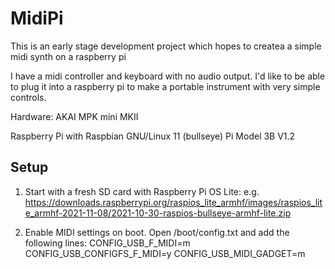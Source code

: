 # MidiPi
This is an early stage development project which hopes to createa a simple midi synth on a raspberry pi

I have a midi controller and keyboard with no audio output. I'd like to be able to plug it into a raspberry pi to make a portable instrument with very simple controls.

Hardware:
AKAI MPK mini MKII

Raspberry Pi with Raspbian GNU/Linux 11 (bullseye)
Pi Model 3B  V1.2

## Setup
1) Start with a fresh SD card with Raspberry Pi OS Lite: e.g. https://downloads.raspberrypi.org/raspios_lite_armhf/images/raspios_lite_armhf-2021-11-08/2021-10-30-raspios-bullseye-armhf-lite.zip

2) Enable MIDI settings on boot. Open /boot/config.txt and add the following lines:
    CONFIG_USB_F_MIDI=m
    CONFIG_USB_CONFIGFS_F_MIDI=y
    CONFIG_USB_MIDI_GADGET=m